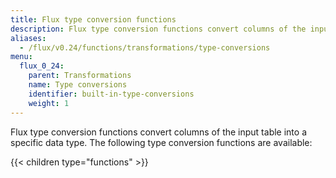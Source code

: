```yaml
---
title: Flux type conversion functions
description: Flux type conversion functions convert columns of the input table into a specific data type.
aliases:
  - /flux/v0.24/functions/transformations/type-conversions
menu:
  flux_0_24:
    parent: Transformations
    name: Type conversions
    identifier: built-in-type-conversions
    weight: 1
---
```


Flux type conversion functions convert columns of the input table into a specific data type.
The following type conversion functions are available:

{{< children type="functions" >}}
